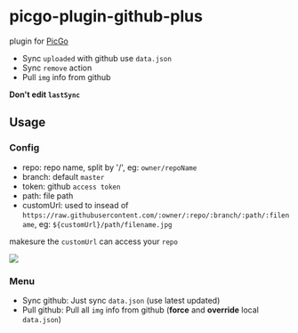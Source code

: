 # picgo-plugin-github-plus

plugin for [PicGo](https://github.com/Molunerfinn/PicGo)

- Sync `uploaded` with github use `data.json`
- Sync `remove` action
- Pull `img` info from github

**Don't edit `lastSync`**

## Usage

### Config

- repo: repo name, split by '/', eg: `owner/repoName`
- branch: default `master`
- token: github `access token`
- path: file path
- customUrl: used to insead of `https://raw.githubusercontent.com/:owner/:repo/:branch/:path/:filename`, eg: `${customUrl}/path/filename.jpg`

makesure the `customUrl` can access your `repo`

![](https://zwing.site/imgur/57566062-a7752000-73fa-11e9-99c1-e3a0562bc41d.png)

### Menu

- Sync github: Just sync `data.json` (use latest updated)
- Pull github: Pull all `img` info from github (**force** and **override** local `data.json`)
